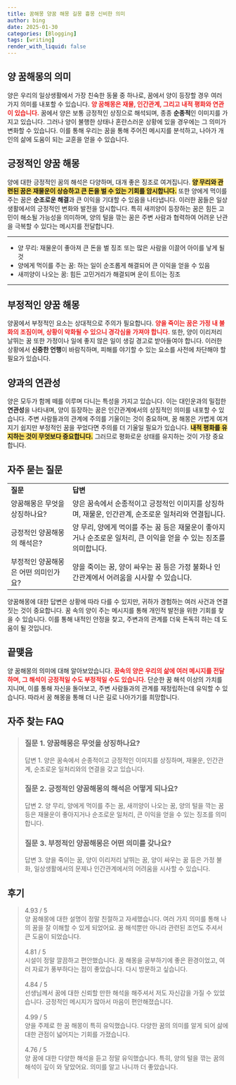 ```yaml
---
title: 꿈해몽 양꿈 해몽 길몽 흉몽 신비한 의미
author: bing
date: 2025-01-30
categories: [Blogging]
tags: [writing]
render_with_liquid: false
---
```



<h2 id='양_꿈해몽의_의미'>양 꿈해몽의 의미</h2>

<p>양은 우리의 일상생활에서 가장 친숙한 동물 중 하나로, 꿈에서 양이 등장할 경우 여러 가지 의미를 내포할 수 있습니다. <b><span style="color: #ee2323;">양 꿈해몽은 재물, 인간관계, 그리고 내적 평화와 연관이 있습니다.</span></b> 꿈에서 양은 보통 긍정적인 상징으로 해석되며, 종종 <b>순종적</b>인 이미지를 가지고 있습니다. 그러나 양이 불행한 상태나 혼란스러운 상황에 있을 경우에는 그 의미가 변화할 수 있습니다. 이를 통해 우리는 꿈을 통해 주어진 메시지를 분석하고, 나아가 개인의 삶에 도움이 되는 교훈을 얻을 수 있습니다.</p>

<h2 id='긍정적인_양꿈_해몽'>긍정적인 양꿈 해몽</h2>

<p>양에 대한 긍정적인 꿈의 해석은 다양하며, 대개 좋은 징조로 여겨집니다. <b><span style="background-color: #ffe066;">양 무리와 관련된 꿈은 재물운이 상승하고 큰 돈을 벌 수 있는 기회를 암시합니다.</span></b> 또한 양에게 먹이를 주는 꿈은 <b>순조로운 해결</b>과 큰 이익을 기대할 수 있음을 나타냅니다. 이러한 꿈들은 일상생활에서의 긍정적인 변화와 발전을 암시합니다. 특히 새끼양이 등장하는 꿈은 힘든 고민이 해소될 가능성을 의미하며, 양의 털을 깎는 꿈은 주변 사람과 협력하여 어려운 난관을 극복할 수 있다는 메시지를 전달합니다.</p>

<hr />

<ul>
    <li>양 무리: 재물운이 좋아져 큰 돈을 벌 징조 또는 많은 사람을 이끌어 아이를 낳게 될 것</li>
    <li>양에게 먹이를 주는 꿈: 하는 일이 순조롭게 해결되어 큰 이익을 얻을 수 있음</li>
    <li>새끼양이 나오는 꿈: 힘든 고민거리가 해결되며 운이 트이는 징조</li>
</ul>

<hr />

<h2 id='부정적인_양꿈_해몽'>부정적인 양꿈 해몽</h2>

<p>양꿈에서 부정적인 요소는 상대적으로 주의가 필요합니다. <b><span style="color: #ee2323;">양을 죽이는 꿈은 가정 내 불화의 조짐이며, 상황이 악화될 수 있으니 경각심을 가져야 합니다.</span></b> 또한, 양이 이리저리 날뛰는 꿈 또한 가정이나 일에 좋지 않은 일이 생길 경고로 받아들여야 합니다. 이러한 상황에서 <b>신중한 언행</b>이 바람직하며, 피해를 야기할 수 있는 요소를 사전에 차단해야 할 필요가 있습니다.</p>

<h2 id='양과의_연관성'>양과의 연관성</h2>

<p>양은 모두가 함께 떼를 이루며 다니는 특성을 가지고 있습니다. 이는 대인운과의 밀접한 <b>연관성</b>을 나타내며, 양이 등장하는 꿈은 인간관계에서의 상징적인 의미를 내포할 수 있습니다. 주변 사람들과의 관계에 주의를 기울이는 것이 중요하며, 꿈 해몽은 가볍게 여겨지기 쉽지만 부정적인 꿈을 꾸었다면 주의를 더 기울일 필요가 있습니다. <b><span style="background-color: #ffe066;">내적 평화를 유지하는 것이 무엇보다 중요합니다.</span></b> 그러므로 평화로운 상태를 유지하는 것이 가장 중요합니다.</p>

<h2 id='자주_묻는_질문'>자주 묻는 질문</h2>

<table>
    <tr>
        <td><b>질문</b></td>
        <td><b>답변</b></td>
    </tr>
    <tr>
        <td>양꿈해몽은 무엇을 상징하나요?</td>
        <td>양은 꿈속에서 순종적이고 긍정적인 이미지를 상징하며, 재물운, 인간관계, 순조로운 일처리와 연결됩니다.</td>
    </tr>
    <tr>
        <td>긍정적인 양꿈해몽의 해석은?</td>
        <td>양 무리, 양에게 먹이를 주는 꿈 등은 재물운이 좋아지거나 순조로운 일처리, 큰 이익을 얻을 수 있는 징조를 의미합니다.</td>
    </tr>
    <tr>
        <td>부정적인 양꿈해몽은 어떤 의미인가요?</td>
        <td>양을 죽이는 꿈, 양이 싸우는 꿈 등은 가정 불화나 인간관계에서 어려움을 시사할 수 있습니다.</td>
    </tr>
</table>

<p>양꿈해몽에 대한 답변은 상황에 따라 다를 수 있지만, 귀하가 경험하는 여러 사건과 연결짓는 것이 중요합니다. 꿈 속의 양이 주는 메시지를 통해 개인적 발전을 위한 기회를 찾을 수 있습니다. 이를 통해 내적인 안정을 찾고, 주변과의 관계를 더욱 돈독히 하는 데 도움이 될 것입니다.</p>

<h2 id='끝맺음'>끝맺음</h2>

<p>양 꿈해몽의 의미에 대해 알아보았습니다. <b><span style="color: #ee2323;">꿈속의 양은 우리의 삶에 여러 메시지를 전달하며, 그 해석이 긍정적일 수도 부정적일 수도 있습니다.</span></b> 단순한 꿈 해석 이상의 가치를 지니며, 이를 통해 자신을 돌아보고, 주변 사람들과의 관계를 재정립하는데 유익할 수 있습니다. 따라서 꿈 해몽을 통해 더 나은 길로 나아가기를 희망합니다.</p>


<h2 id='자주_찾는_FAQ'>자주 찾는 FAQ</h2>
<div itemscope="" itemtype="https://schema.org/FAQPage"> 
<blockquote> 
<div itemscope="" itemprop="mainEntity" itemtype="https://schema.org/Question"> 
<h3 itemprop="name">질문 1. 양꿈해몽은 무엇을 상징하나요?</h3> 
<div itemscope="" itemprop="acceptedAnswer" itemtype="https://schema.org/Answer"> 
<span itemprop="text"> 
<p>답변 1. 양은 꿈속에서 순종적이고 긍정적인 이미지를 상징하며, 재물운, 인간관계, 순조로운 일처리와의 연결을 갖고 있습니다.</p> 
</span> 
</div> 
</div> 

<div itemscope="" itemprop="mainEntity" itemtype="https://schema.org/Question"> 
<h3 itemprop="name">질문 2. 긍정적인 양꿈해몽의 해석은 어떻게 되나요?</h3> 
<div itemscope="" itemprop="acceptedAnswer" itemtype="https://schema.org/Answer"> 
<span itemprop="text"> 
<p>답변 2. 양 무리, 양에게 먹이를 주는 꿈, 새끼양이 나오는 꿈, 양의 털을 깍는 꿈 등은 재물운이 좋아지거나 순조로운 일처리, 큰 이익을 얻을 수 있는 징조를 의미합니다.</p> 
</span> 
</div> 
</div> 

<div itemscope="" itemprop="mainEntity" itemtype="https://schema.org/Question"> 
<h3 itemprop="name">질문 3. 부정적인 양꿈해몽은 어떤 의미를 갖나요?</h3> 
<div itemscope="" itemprop="acceptedAnswer" itemtype="https://schema.org/Answer"> 
<span itemprop="text"> 
<p>답변 3. 양을 죽이는 꿈, 양이 이리저리 날뛰는 꿈, 양이 싸우는 꿈 등은 가정 불화, 일상생활에서의 문제나 인간관계에서의 어려움을 시사할 수 있습니다.</p> 
</span> 
</div> 
</div> 
</blockquote> 
</div>
<h2 id='후기'>후기</h2>
<div itemscope itemtype="https://schema.org/Product">
  <blockquote>
  <div itemprop="review" itemscope itemtype="https://schema.org/Review">
      <div itemprop="reviewRating" itemscope itemtype="https://schema.org/Rating"> <span itemprop="ratingValue">4.93</span> / <span itemprop="bestRating">5</span> </div>
      <span itemprop="reviewBody">양 꿈해몽에 대한 설명이 정말 친절하고 자세했습니다. 여러 가지 의미를 통해 나의 꿈을 잘 이해할 수 있게 되었어요. 꿈 해석뿐만 아니라 관련된 조언도 주셔서 큰 도움이 되었습니다.</span>
  </div>
  <br>
  <div itemprop="review" itemscope itemtype="https://schema.org/Review">
      <div itemprop="reviewRating" itemscope itemtype="https://schema.org/Rating"> <span itemprop="ratingValue">4.81</span> / <span itemprop="bestRating">5</span> </div>
      <span itemprop="reviewBody">시설이 정말 깔끔하고 편안했습니다. 꿈 해몽을 공부하기에 좋은 환경이었고, 여러 자료가 풍부하다는 점이 좋았습니다. 다시 방문하고 싶습니다.</span>
  </div>
  <br>
  <div itemprop="review" itemscope itemtype="https://schema.org/Review">
      <div itemprop="reviewRating" itemscope itemtype="https://schema.org/Rating"> <span itemprop="ratingValue">4.84</span> / <span itemprop="bestRating">5</span> </div>
      <span itemprop="reviewBody">선생님께서 꿈에 대한 신뢰할 만한 해석을 해주셔서 저도 자신감을 가질 수 있었습니다. 긍정적인 메시지가 많아서 마음이 편안해졌습니다.</span>
  </div>
  <br>
  <div itemprop="review" itemscope itemtype="https://schema.org/Review">
      <div itemprop="reviewRating" itemscope itemtype="https://schema.org/Rating"> <span itemprop="ratingValue">4.99</span> / <span itemprop="bestRating">5</span> </div>
      <span itemprop="reviewBody">양을 주제로 한 꿈 해몽이 특히 유익했습니다. 다양한 꿈의 의미를 알게 되어 삶에 대한 관점이 넓어지는 기회를 가졌습니다.</span>
  </div>
  <br>
  <div itemprop="review" itemscope itemtype="https://schema.org/Review">
      <div itemprop="reviewRating" itemscope itemtype="https://schema.org/Rating"> <span itemprop="ratingValue">4.76</span> / <span itemprop="bestRating">5</span> </div>
      <span itemprop="reviewBody">양 꿈에 대한 다양한 해석을 듣고 정말 유익했습니다. 특히, 양의 털을 깎는 꿈의 해석이 깊이 와 닿았어요. 의미를 알고 나니까 더 좋았습니다.</span>
  </div>
  <br>
  </blockquote>
</div>
